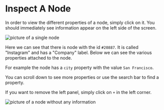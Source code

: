 # Inspect A Node

In order to view the different properties of a node, simply click on it. You should immediately see information appear on the left side of the screen.

![picture of a single node](https://dl.dropboxusercontent.com/s/rssevmlj3tn4x0j/4.png?dl=0)

Here we can see that there is node with the id ```#20887```. It is called "Instagram" and has a "Company" label. Below we can see the various properties attached to the node.

For example the node has a ```city``` property with the value ```San Francisco```.

You can scroll down to see more properties or use the search bar to find a property.

If you want to remove the left panel, simply click on ```+``` in the left corner.

![picture of a node without any information](https://dl.dropboxusercontent.com/s/dppx66f9tfhe5f9/5.png?dl=0)
